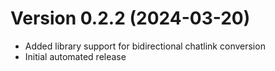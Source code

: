 # Version 0.2.2 (2024-03-20)

- Added library support for bidirectional chatlink conversion
- Initial automated release
